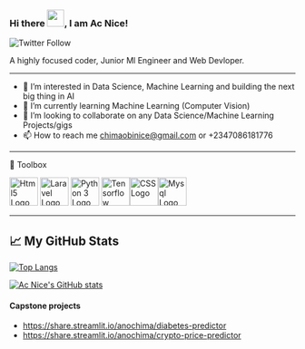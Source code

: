 ### Hi there <img src="https://raw.githubusercontent.com/MartinHeinz/MartinHeinz/master/wave.gif" width="30px">, I am Ac Nice!

![Twitter Follow](https://img.shields.io/twitter/follow/AcNice_?style=social)

A highly focused coder, Junior Ml Engineer and Web Devloper.

---
- 👀 I’m interested in Data Science, Machine Learning and building the next big thing in AI
- 🌱 I’m currently learning Machine Learning (Computer Vision)
- 💞️ I’m looking to collaborate on any Data Science/Machine Learning Projects/gigs
- 📫 How to reach me chimaobinice@gmail.com or +2347086181776
---

🧰 Toolbox

<img src="https://cdn.worldvectorlogo.com/logos/html5-2.svg" alt="Html5 Logo" width="50" height="50"/> <img src="https://cdn.worldvectorlogo.com/logos/laravel-2.svg" alt="Laravel Logo" width="50" height="50"/> <img src="https://cdn.worldvectorlogo.com/logos/python-5.svg" alt="Python 3 Logo" width="50" height="50"/> <img src="https://cdn.worldvectorlogo.com/logos/tensorflow-2.svg" alt="Tensorflow Logo" width="50" height="50"/><img src="https://cdn.worldvectorlogo.com/logos/git-icon.svg" alt="CSS Logo" width="50" height="50"/><img src="https://cdn.worldvectorlogo.com/logos/mysql-6.svg" alt="Mysql Logo" width="50" height="50"/>

---

## &#x1f4c8; My GitHub Stats

[![Top Langs](https://github-readme-stats.vercel.app/api/top-langs/?username=anochima&hide=python,php,laravel,blade,html,css&theme=radical)](https://github.com/anuraghazra/github-readme-stats)

[![Ac Nice's GitHub stats](https://github-readme-stats.vercel.app/api?username=anochima&theme=radical)](https://github.com/anuraghazra/github-readme-stats)


#### Capstone projects
* https://share.streamlit.io/anochima/diabetes-predictor
* https://share.streamlit.io/anochima/crypto-price-predictor
<!---
anochima/anochima is a ✨ special ✨ repository because its `README.md` (this file) appears on your GitHub profile.
You can click the Preview link to take a look at your changes.
--->
